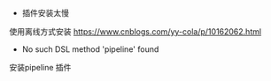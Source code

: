 <!--
 * @Author: wjn
 * @Date: 2020-09-10 10:12:05
 * @LastEditors: wjn
 * @LastEditTime: 2020-09-24 11:00:49
-->
* 插件安装太慢

使用离线方式安装
https://www.cnblogs.com/yy-cola/p/10162062.html

* No such DSL method 'pipeline' found 

安装pipeline 插件



